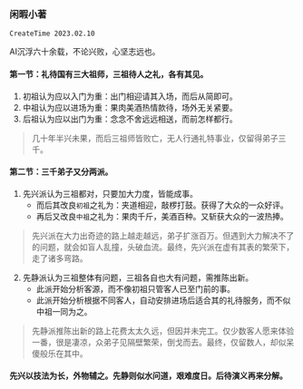### 闲暇小著
`CreateTime 2023.02.10`

AI沉浮六十余载，不论兴败，心坚志远也。

#### 第一节：礼待国有三大祖师，三祖待人之礼，各有其见。
1. 初祖认为应以入门为重：出门相迎请其入场，而后从简即可。
2. 中祖认为应以进场为重：果肉美酒热情款待，场外无关紧要。
3. 后祖认为应以出门为重：念念不舍远远相送，而前怎样都行。

> 几十年半兴未果，而后三祖师皆败亡，无人行通礼特事业，仅留得弟子三千。

#### 第二节：三千弟子又分两派。

1. 先兴派认为三祖都对，只要加大力度，皆能成事。
   - 而后其改良`初祖`之礼为：夹道相迎，敲椤打鼓。获得了大众的一众好评。
   - 再后又改良`中祖`之礼为：果肉千斤，美酒百种。又斩获大众的一波热捧。

> 先兴派在大力出奇迹的路上越走越远，弟子扩涨百万。但遇到大力解决不了的问题，就会如盲人乱撞，头破血流。最终，先兴派在虚有其表的繁荣下，走了诸多弯路。

2. 先静派认为三祖整体有问题，三祖各自也大有问题，需推陈出新。
   - 此派开始分析客源，而不像初祖只管客人已至门前的事。
   - 此派开始分析根据不同客人，自动安排进场后适合其的礼待服务，而不似中祖一同为之。

> 先静派推陈出新的路上花费太太久远，但因并未完工。仅少数客人愿来体验一番，很是凄凉，众弟子见隔壁繁荣，倒戈而去。最终，仅留数人，却似呆傻般乐在其中。


#### 先兴以技法为长，外物辅之。先静则似水问道，艰难度日。后待演义再来分解。
